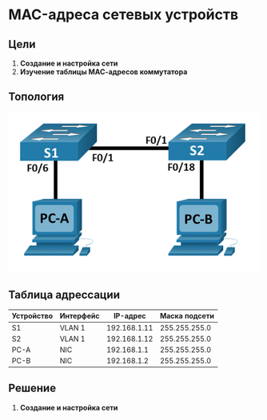 # MAC-адреса сетевых устройств
## Цели
1. **Создание и настройка сети**
2. **Изучение таблицы МАС-адресов коммутатора**
## Топология
![alt text](image-1.png)
## Таблица адрессации
Устройство | Интерфейс | IP-адрес | Маска подсети
--- | --- | --- | ---
S1 | VLAN 1	| 192.168.1.11	| 255.255.255.0
S2 | VLAN 1	| 192.168.1.12 | 255.255.255.0
PC-A | NIC	| 192.168.1.1 | 255.255.255.0
PC-B | NIC	| 192.168.1.2 | 255.255.255.0
## Решение
1. **Создание и настройка сети**